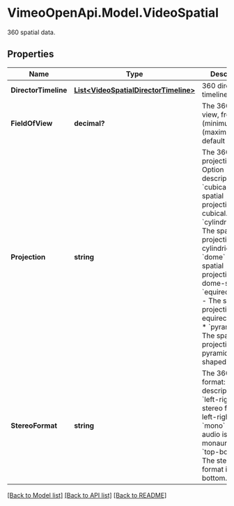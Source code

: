 # VimeoOpenApi.Model.VideoSpatial
360 spatial data.
## Properties

Name | Type | Description | Notes
------------ | ------------- | ------------- | -------------
**DirectorTimeline** | [**List&lt;VideoSpatialDirectorTimeline&gt;**](VideoSpatialDirectorTimeline.md) | 360 director timeline. | 
**FieldOfView** | **decimal?** | The 360 field of view, from 30 (minimum) to 90 (maximum). The default is 50. | 
**Projection** | **string** | The 360 spatial projection:  Option descriptions:  * &#x60;cubical&#x60; - The spatial projection is cubical.  * &#x60;cylindrical&#x60; - The spatial projection is cylindrical.  * &#x60;dome&#x60; - The spatial projection is dome-shaped.  * &#x60;equirectangular&#x60; - The spatial projection is equirectangular.  * &#x60;pyramid&#x60; - The spatial projection is pyramid-shaped.  | 
**StereoFormat** | **string** | The 360 stereo format:  Option descriptions:  * &#x60;left-right&#x60; - The stereo format is left-right.  * &#x60;mono&#x60; - The audio is monaural.  * &#x60;top-bottom&#x60; - The stereo format is top-bottom.  | 

[[Back to Model list]](../README.md#documentation-for-models) [[Back to API list]](../README.md#documentation-for-api-endpoints) [[Back to README]](../README.md)


